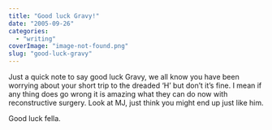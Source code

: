 ```yaml
---
title: "Good luck Gravy!"
date: "2005-09-26"
categories: 
  - "writing"
coverImage: "image-not-found.png"
slug: "good-luck-gravy"
---
```


Just a quick note to say good luck Gravy, we all know you have been worrying about your short trip to the dreaded ‘H’ but don’t it’s fine. I mean if any thing does go wrong it is amazing what they can do now with reconstructive surgery. Look at MJ, just think you might end up just like him.

Good luck fella.
